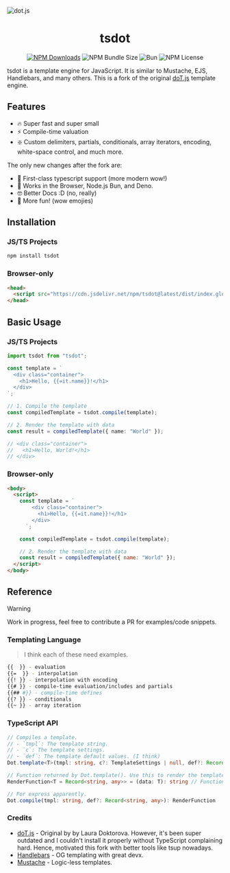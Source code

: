 ![dot.js](https://raw.githubusercontent.com/Blankeos/tsdot/refs/heads/main/_docs/banner.png)

<h1 align="center">tsdot</h1>

<div align="center">
        <a href="https://www.npmjs.com/package/tsdot" target="_blank">
          <img src="https://img.shields.io/npm/dw/tsdot?style=for-the-badge" alt="NPM Downloads"></img></a>
        <img src="https://img.shields.io/bundlephobia/minzip/tsdot?style=for-the-badge" alt="NPM Bundle Size" ></img>
          <img src="https://img.shields.io/badge/maintained%20with-bun-cc00ff.svg?style=for-the-badge&logo=bun)](https://bun.sh/" alt="Bun"></img>
    <img src="https://img.shields.io/npm/l/vike-metadata-react?style=for-the-badge" alt="NPM License"></img>
</div>

tsdot is a template engine for JavaScript. It is similar to Mustache, EJS, Handlebars, and many others. This is a fork of the original [doT.js](https://github.com/olado/doT) template engine.

## Features

- 🔥 Super fast and super small
- ⚡️ Compile-time valuation
- ❇️ Custom delimiters, partials, conditionals, array iterators, encoding, white-space control, and much more.

The only new changes after the fork are:

- 🚀 First-class typescript support (more modern wow!)
- 💪 Works in the Browser, Node.js Bun, and Deno.
- 🤓 Better Docs :D (no, really)
- 🥳 More fun! (wow emojies)

## Installation

### JS/TS Projects

```sh
npm install tsdot
```

### Browser-only

```html
<head>
  <script src="https://cdn.jsdelivr.net/npm/tsdot@latest/dist/index.global.js"></script>
</head>
```

## Basic Usage

### JS/TS Projects

```ts
import tsdot from "tsdot";

const template = `
  <div class="container">
    <h1>Hello, {{=it.name}}!</h1>
  </div>
`;

// 1. Compile the template
const compiledTemplate = tsdot.compile(template);

// 2. Render the template with data
const result = compiledTemplate({ name: "World" });

// <div class="container">
//   <h1>Hello, World!</h1>
// </div>
```

### Browser-only

```html
<body>
  <script>
    const template = `
        <div class="container">
          <h1>Hello, {{=it.name}}!</h1>
        </div>
      `;

    const compiledTemplate = tsdot.compile(template);

    // 2. Render the template with data
    const result = compiledTemplate({ name: "World" });
  </script>
</body>
```

## Reference

> [!WARNING]
>
> Work in progress, feel free to contribute a PR for examples/code snippets.

### Templating Language

> I think each of these need examples.

```sh
{{  }} - evaluation
{{=  }} - interpolation
{{! }} - interpolation with encoding
{{# }} - compile-time evaluation/includes and partials
{{## #}} - compile-time defines
{{? }} - conditionals
{{~ }} - array iteration
```

### TypeScript API

```ts
// Compiles a template.
// - `tmpl`: The template string.
// - `c`: The template settings.
// - `def`: The template default values. (I think)
Dot.template<T>(tmpl: string, c?: TemplateSettings | null, def?: Record<string, any>): RenderFunction<T>

// Function returned by Dot.template(). Use this to render the template.
RenderFunction<T = Record<string, any>> = (data: T): string // Function returned by Dot.template(). Use this to render the template.

// For express apparently.
Dot.compile(tmpl: string, def?: Record<string, any>): RenderFunction
```

### Credits

- [doT.js](https://olado.github.io/doT/index.html) - Original by by Laura Doktorova. However, it's been super outdated and I couldn't install it properly without TypeScript complaining hard. Hence, motivated this fork with better tools like tsup nowadays.
- [Handlebars](https://handlebarsjs.com/guide/) - OG templating with great devx.
- [Mustache](https://mustache.github.io/) - Logic-less templates.
